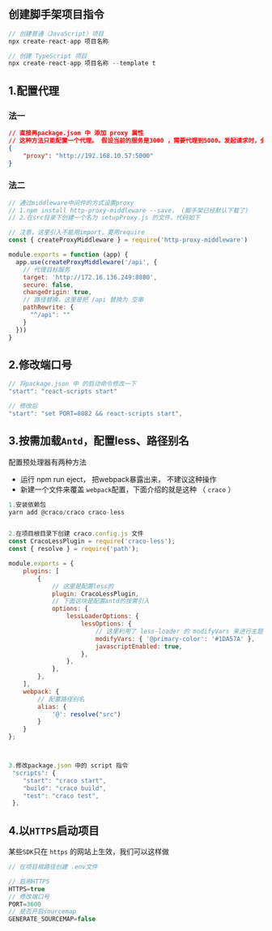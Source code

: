 ## 创建脚手架项目指令

```js
// 创建普通（JavaScript）项目
npx create-react-app 项目名称

// 创建 TypeScript 项目
npx create-react-app 项目名称 --template t
```



## 1.配置代理

### 法一

```json
// 直接再package.json 中 添加 proxy 属性
// 这种方法只能配置一个代理。 假设当前的服务是3000 ，需要代理到5000。发起请求时，会先去3000找，找不到再去5000找
{
    "proxy": "http://192.168.10.57:5000"
}
```



### 法二

```js
// 通过middleware中间件的方式设置proxy
// 1.npm install http-proxy-middleware --save， (脚手架已经默认下载了)
// 2.在src目录下创建一个名为 setupProxy.js 的文件，代码如下

// 注意，这里引入不能用import，要用require
const { createProxyMiddleware } = require('http-proxy-middleware')

module.exports = function (app) {
  app.use(createProxyMiddleware('/api', {
    // 代理目标服务
    target: 'http://172.16.136.249:8080',
    secure: false,
    changeOrigin: true,
    // 路径替换，这里是把 /api 替换为 空串
    pathRewrite: {
      "^/api": ""
    }
  }))
}
```



## 2.修改端口号

```js
// 将package.json 中 的启动命令修改一下
"start": "react-scripts start"

// 修改后
"start": "set PORT=8082 && react-scripts start",
```



## 3.按需加载`Antd`，配置less、路径别名

配置预处理器有两种方法

- 运行 npm run eject， 把webpack暴露出来， 不建议这种操作
- 新建一个文件来覆盖 `webpack`配置，下面介绍的就是这种 （ `craco` ）

```js
1.安装依赖包
yarn add @craco/craco craco-less


2.在项目根目录下创建 craco.config.js 文件
const CracoLessPlugin = require('craco-less');
const { resolve } = require('path');

module.exports = {
	plugins: [
		{
			// 这里是配置less的
			plugin: CracoLessPlugin,
			// 下面这块是配置antd的按需引入
			options: {
				lessLoaderOptions: {
					lessOptions: {
						// 这里利用了 less-loader 的 modifyVars 来进行主题配置
						modifyVars: { '@primary-color': '#1DA57A' },
						javascriptEnabled: true,
					},
				},
			},
		},
	],
	webpack: {
		// 配置路径别名
		alias: {
			'@': resolve("src")
		}
	}
};



3.修改package.json 中的 script 指令
 "scripts": {
    "start": "craco start",
    "build": "craco build",
    "test": "craco test",
 },
```



## 4.以`HTTPS`启动项目

某些`SDK`只在 `https` 的网站上生效，我们可以这样做

```js
// 在项目根路径创建 .env文件

// 启用HTTPS
HTTPS=true
// 修改端口号
PORT=3600
// 是否开启sourcemap
GENERATE_SOURCEMAP=false
```

